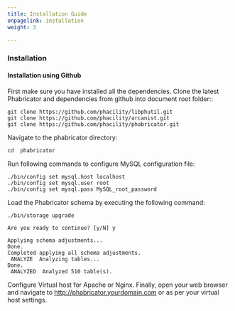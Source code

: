 ```yaml
---
title: Installation Guide
onpagelink: installation
weight: 3

---
```



### **Installation**

#### Installation using Github

First make sure you have installed all the dependencies. Clone the latest Phabricator and dependencies from github into document root folder::

    git clone https://github.com/phacility/libphutil.git
    git clone https://github.com/phacility/arcanist.git
    git clone https://github.com/phacility/phabricator.git


Navigate to the phabricator directory:

    cd  phabricator


Run following commands to configure MySQL configuration file:

    ./bin/config set mysql.host localhost
    ./bin/config set mysql.user root
    ./bin/config set mysql.pass MySQL_root_password


Load the Phabricator schema by executing the following command:

    ./bin/storage upgrade
    
    Are you ready to continue? [y/N] y
    
    Applying schema adjustments...
    Done.
    Completed applying all schema adjustments.
     ANALYZE  Analyzing tables...
    Done.
     ANALYZED  Analyzed 510 table(s).


Configure Virtual host for Apache or Nginx. Finally, open your web browser and navigate to http://phabricator.yourdomain.com or as per your virtual host settings.
